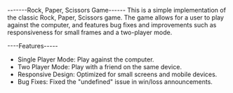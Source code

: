 -------Rock, Paper, Scissors Game------
This is a simple implementation of the classic Rock, Paper, Scissors game. The game allows for a user to play against the computer, and features bug fixes and improvements such as responsiveness for small frames and a two-player mode.

----Features-----
* Single Player Mode: Play against the computer.
* Two Player Mode: Play with a friend on the same device.
* Responsive Design: Optimized for small screens and mobile devices.
* Bug Fixes: Fixed the "undefined" issue in win/loss announcements.
